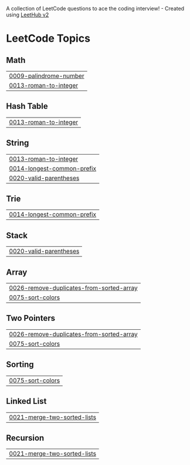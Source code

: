 A collection of LeetCode questions to ace the coding interview! - Created using [LeetHub v2](https://github.com/arunbhardwaj/LeetHub-2.0)
<!---LeetCode Topics Start-->
# LeetCode Topics
## Math
|  |
| ------- |
| [0009-palindrome-number](https://github.com/PhamTrung31/LeetCode/tree/master/0009-palindrome-number) |
| [0013-roman-to-integer](https://github.com/PhamTrung31/LeetCode/tree/master/0013-roman-to-integer) |
## Hash Table
|  |
| ------- |
| [0013-roman-to-integer](https://github.com/PhamTrung31/LeetCode/tree/master/0013-roman-to-integer) |
## String
|  |
| ------- |
| [0013-roman-to-integer](https://github.com/PhamTrung31/LeetCode/tree/master/0013-roman-to-integer) |
| [0014-longest-common-prefix](https://github.com/PhamTrung31/LeetCode/tree/master/0014-longest-common-prefix) |
| [0020-valid-parentheses](https://github.com/PhamTrung31/LeetCode/tree/master/0020-valid-parentheses) |
## Trie
|  |
| ------- |
| [0014-longest-common-prefix](https://github.com/PhamTrung31/LeetCode/tree/master/0014-longest-common-prefix) |
## Stack
|  |
| ------- |
| [0020-valid-parentheses](https://github.com/PhamTrung31/LeetCode/tree/master/0020-valid-parentheses) |
## Array
|  |
| ------- |
| [0026-remove-duplicates-from-sorted-array](https://github.com/PhamTrung31/LeetCode/tree/master/0026-remove-duplicates-from-sorted-array) |
| [0075-sort-colors](https://github.com/PhamTrung31/LeetCode/tree/master/0075-sort-colors) |
## Two Pointers
|  |
| ------- |
| [0026-remove-duplicates-from-sorted-array](https://github.com/PhamTrung31/LeetCode/tree/master/0026-remove-duplicates-from-sorted-array) |
| [0075-sort-colors](https://github.com/PhamTrung31/LeetCode/tree/master/0075-sort-colors) |
## Sorting
|  |
| ------- |
| [0075-sort-colors](https://github.com/PhamTrung31/LeetCode/tree/master/0075-sort-colors) |
## Linked List
|  |
| ------- |
| [0021-merge-two-sorted-lists](https://github.com/PhamTrung31/LeetCode/tree/master/0021-merge-two-sorted-lists) |
## Recursion
|  |
| ------- |
| [0021-merge-two-sorted-lists](https://github.com/PhamTrung31/LeetCode/tree/master/0021-merge-two-sorted-lists) |
<!---LeetCode Topics End-->